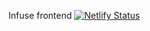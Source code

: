 Infuse frontend
[![Netlify Status](https://api.netlify.com/api/v1/badges/bc90190a-5997-4fc8-ac10-dc99174cb218/deploy-status)](https://app.netlify.com/sites/infuse/deploys)